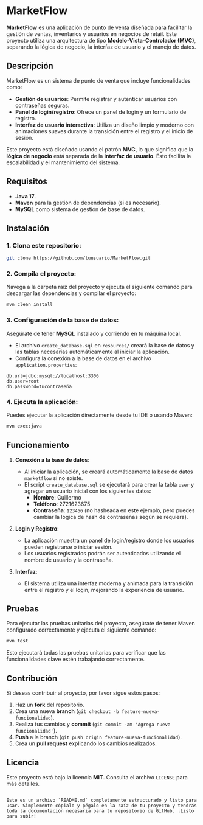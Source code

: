 # MarketFlow 
**MarketFlow** es una aplicación de punto de venta diseñada para facilitar la gestión de ventas, inventarios y usuarios en negocios de retail. Este proyecto utiliza una arquitectura de tipo **Modelo-Vista-Controlador (MVC)**, separando la lógica de negocio, la interfaz de usuario y el manejo de datos.

## Descripción

MarketFlow es un sistema de punto de venta que incluye funcionalidades como:

- **Gestión de usuarios**: Permite registrar y autenticar usuarios con contraseñas seguras.
- **Panel de login/registro**: Ofrece un panel de login y un formulario de registro.
- **Interfaz de usuario interactiva**: Utiliza un diseño limpio y moderno con animaciones suaves durante la transición entre el registro y el inicio de sesión.

Este proyecto está diseñado usando el patrón **MVC**, lo que significa que la **lógica de negocio** está separada de la **interfaz de usuario**. Esto facilita la escalabilidad y el mantenimiento del sistema.

## Requisitos

- **Java 17**.
- **Maven** para la gestión de dependencias (si es necesario).
- **MySQL** como sistema de gestión de base de datos.

## Instalación

### 1. Clona este repositorio:

```bash
git clone https://github.com/tuusuario/MarketFlow.git
```

### 2. Compila el proyecto:

Navega a la carpeta raíz del proyecto y ejecuta el siguiente comando para descargar las dependencias y compilar el proyecto:

```bash
mvn clean install
```

### 3. Configuración de la base de datos:

Asegúrate de tener **MySQL** instalado y corriendo en tu máquina local.

- El archivo `create_database.sql` en `resources/` creará la base de datos y las tablas necesarias automáticamente al iniciar la aplicación.
- Configura la conexión a la base de datos en el archivo `application.properties`:

```properties
db.url=jdbc:mysql://localhost:3306
db.user=root
db.password=tucontraseña
```

### 4. Ejecuta la aplicación:

Puedes ejecutar la aplicación directamente desde tu IDE o usando Maven:

```bash
mvn exec:java
```

## Funcionamiento

1. **Conexión a la base de datos**: 
   - Al iniciar la aplicación, se creará automáticamente la base de datos `marketflow` si no existe.
   - El script `create_database.sql` se ejecutará para crear la tabla `user` y agregar un usuario inicial con los siguientes datos:
     - **Nombre**: Guillermo
     - **Teléfono**: 2721623675
     - **Contraseña**: `123456` (no hasheada en este ejemplo, pero puedes cambiar la lógica de hash de contraseñas según se requiera).

2. **Login y Registro**: 
   - La aplicación muestra un panel de login/registro donde los usuarios pueden registrarse o iniciar sesión.
   - Los usuarios registrados podrán ser autenticados utilizando el nombre de usuario y la contraseña.

3. **Interfaz**: 
   - El sistema utiliza una interfaz moderna y animada para la transición entre el registro y el login, mejorando la experiencia de usuario.

## Pruebas

Para ejecutar las pruebas unitarias del proyecto, asegúrate de tener Maven configurado correctamente y ejecuta el siguiente comando:

```bash
mvn test
```

Esto ejecutará todas las pruebas unitarias para verificar que las funcionalidades clave estén trabajando correctamente.

## Contribución

Si deseas contribuir al proyecto, por favor sigue estos pasos:

1. Haz un **fork** del repositorio.
2. Crea una nueva **branch** (`git checkout -b feature-nueva-funcionalidad`).
3. Realiza tus cambios y **commit** (`git commit -am 'Agrega nueva funcionalidad'`).
4. **Push** a la branch (`git push origin feature-nueva-funcionalidad`).
5. Crea un **pull request** explicando los cambios realizados.

## Licencia

Este proyecto está bajo la licencia **MIT**. Consulta el archivo `LICENSE` para más detalles.
```

Este es un archivo `README.md` completamente estructurado y listo para usar. Simplemente cópialo y pégalo en la raíz de tu proyecto y tendrás toda la documentación necesaria para tu repositorio de GitHub. ¡Listo para subir!
